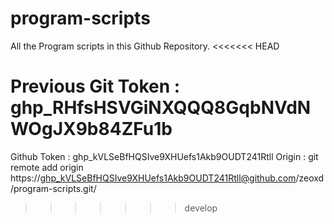 # program-scripts

All the Program scripts in this Github Repository.
<<<<<<< HEAD

Previous Git Token : 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
=======
Github Token : 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
Origin : git remote add origin https://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@github.com/zeoxd/program-scripts.git/
>>>>>>> develop
